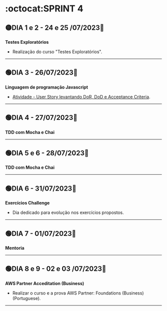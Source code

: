 # :octocat:SPRINT 4
## :yellow_circle:DIA 1 e 2 - 24 e 25 /07/2023:pushpin:
**Testes Exploratórios**
- Realização do curso "Testes Exploratórios".
---
## :green_circle:DIA 3 - 26/07/2023:pushpin:
**Linguagem de programação Javascript**
- [Atividade - User Story levantando DoR, DoD e Acceptance Criteria](https://github.com/AndressaComp/SPRINTs/issues/36#issue-1799924750).
---
## :green_circle:DIA 4 - 27/07/2023:pushpin:
**TDD com Mocha e Chai**

---
## :green_circle:DIA 5 e 6 - 28/07/2023:pushpin:
**TDD com Mocha e Chai**

---
## :green_circle:DIA 6 - 31/07/2023:pushpin:
**Exercícios Challenge**
- Dia dedicado para evolução nos exercícios propostos.
---
## :green_circle:DIA 7 - 01/07/2023:pushpin:
**Mentoria**

---
## :green_circle:DIA 8 e 9 - 02 e 03 /07/2023:pushpin:
**AWS Partner Acceditation (Business)**
- Realizar o curso e a prova AWS Partner: Foundations (Business) (Portuguese).
---

